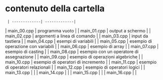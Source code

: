 # contenuto della cartella

     | -------------| -------------|
   | main_00.cpp | programma vuoto |
   | main_01.cpp | output a schermo |
   | main_02.cpp | argomenti a linea di comando |
   | main_03.cpp | input da tastiera |
   | main_04.cpp | esempi di variabili |
   | main_05.cpp | esempio di operazione con variabili |
   | main_06.cpp | esempio di array |
   | main_07.cpp | esempio di casting |
   | main_08.cpp | esempio con un operatore di assegnazione |
   | main_09.cpp | esempio di operazioni algebriche |
   | main_10.cpp | esempio di operatori di incremento |
   | main_11.cpp | esempio di operatori relazionali |
   | main_12.cpp | esempio di operatori logici |
   | main_13.cpp |  |
   | main_14.cpp |  |
   | main_15.cpp |  |
   | main_16.cpp |  |
